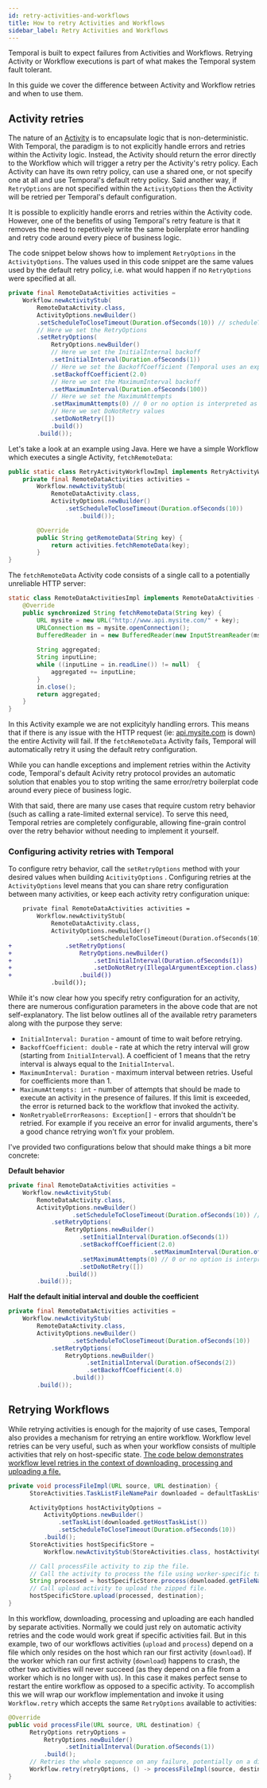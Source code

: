 ```yaml
---
id: retry-activities-and-workflows
title: How to retry Activities and Workflows
sidebar_label: Retry Activities and Workflows
---
```


Temporal is built to expect failures from Activities and Workflows. Retrying Activity or Workflow executions is part of what makes the Temporal system fault tolerant.

In this guide we cover the difference between Activity and Workflow retries and when to use them.

## Activity retries

The nature of an [Activity](docs/activities) is to encapsulate logic that is non-deterministic. With Temporal, the paradigm is to not explicitly handle errors and retries within the Activity logic. Instead, the Activity should return the error directly to the Workflow which will trigger a retry per the Activity's retry policy. Each Activity can have its own retry policy, can use a shared one, or not specify one at all and use Temporal's default retry policy. Said another way, if `RetryOptions` are not specified within the `ActivityOptions` then the Activity will be retried per Temporal's default configuration.

It is possible to explicitly handle erorrs and retries within the Activity code. However, one of the benefits of using Temporal's retry feature is that it removes the need to repetitively write the same boilerplate error handling and retry code around every piece of business logic.

The code snippet below shows how to implement `RetryOptions` in the `ActivityOptions`. The values used in this code snippet are the same values used by the default retry policy, i.e. what would happen if no `RetryOptions` were specified at all.

```java
private final RemoteDataActivities activities =
    Workflow.newActivityStub(
        RemoteDataActivity.class,
        ActivityOptions.newBuilder()
        .setScheduleToCloseTimeout(Duration.ofSeconds(10)) // scheduleToClose is required and therefore has no default
        // Here we set the RetryOptions
        .setRetryOptions(
            RetryOptions.newBuilder()
            // Here we set the InitialInternal backoff 
            .setInitialInterval(Duration.ofSeconds(1))
            // Here we set the BackoffCoefficient (Temporal uses an exponential backoff)
            .setBackoffCoefficient(2.0)
            // Here we set the MaximumInterval backoff
            .setMaximumInterval(Duration.ofSeconds(100))
            // Here we set the MaximumAttempts
            .setMaximumAttempts(0) // 0 or no option is interpreted as infinite
            // Here we set DoNotRetry values 
            .setDoNotRetry([])
            .build())
        .build());
```

Let's take a look at an example using Java. Here we have a simple Workflow which executes a single Activity, `fetchRemoteData`:

```java
public static class RetryActivityWorkflowImpl implements RetryActivityWorkflow {
    private final RemoteDataActivities activities =
        Workflow.newActivityStub(
            RemoteDataActivity.class,
            ActivityOptions.newBuilder()
	            .setScheduleToCloseTimeout(Duration.ofSeconds(10))
				    .build());

        @Override
		public String getRemoteData(String key) {
		    return activities.fetchRemoteData(key);
		}
}
```

The `fetchRemoteData` Activity code consists of a single call to a potentially unreliable HTTP server:

```java
static class RemoteDataActivitiesImpl implements RemoteDataActivities {
    @Override
    public synchronized String fetchRemoteData(String key) {
        URL mysite = new URL("http://www.api.mysite.com/" + key);
        URLConnection ms = mysite.openConnection();
        BufferedReader in = new BufferedReader(new InputStreamReader(ms.getInputStream()));
            
        String aggregated;
        String inputLine;
        while ((inputLine = in.readLine()) != null)  {
            aggregated += inputLine;
        }
        in.close();
        return aggregated;
    }
}
```

In this Activity example we are not explicityly handling errors. This means that if there is any issue with the HTTP request (ie: [api.mysite.com](http://api.mysite.com) is down) the entire Activity will fail. If the `fetchRemoteData` Activity fails, Temporal will automatically retry it using the default retry configuration.

While you can handle exceptions and implement retries within the Activity code, Temporal's default Acivity retry protocol provides an automatic solution that enables you to stop writing the same error/retry boilerplat code around every piece of business logic.


With that said, there are many use cases that require custom retry behavior (such as calling a rate-limited external service). To serve this need, Temporal retries are completely configurable, allowing fine-grain control over the retry behavior without needing to implement it yourself.

### Configuring activity retries with Temporal

To configure retry behavior, call the `setRetryOptions` method with your desired values when building `AcitivityOptions` . Configuring retries at the `ActivityOptions` level means that you can share retry configuration between many activities, or keep each activity retry configuration unique:

```diff
    private final RemoteDataActivities activities =
        Workflow.newActivityStub(
            RemoteDataActivity.class,
            ActivityOptions.newBuilder()
			          .setScheduleToCloseTimeout(Duration.ofSeconds(10))
+               .setRetryOptions(
+                   RetryOptions.newBuilder()
+                       .setInitialInterval(Duration.ofSeconds(1))
+                       .setDoNotRetry(IllegalArgumentException.class)
+                   .build())
            .build());
```

While it's now clear how you specify retry configuration for an activity, there are numerous configuration parameters in the above code that are not self-explanatory. The list below outlines all of the available retry parameters along with the purpose they serve:

- `InitialInterval: Duration` -  amount of time to wait before retrying.
- `BackoffCoefficient: double` - rate at which the retry interval will grow (starting from `InitialInterval`). A coefficient of 1 means that the retry interval is always equal to the `InitialInterval`.
- `MaximumInterval: Duration` - maximum interval between retries. Useful for coefficients more than 1.
- `MaximumAttempts: int` - number of attempts that should be made to execute an activity in the presence of failures. If this limit is exceeded, the error is returned back to the workflow that invoked the activity.
- `NonRetryableErrorReasons: Exception[]` - errors that shouldn't be retried. For example if you receive an error for invalid arguments, there's a good chance retrying won't fix your problem.

I've provided two configurations below that should make things a bit more concrete:

**Default behavior**

```java
private final RemoteDataActivities activities =
    Workflow.newActivityStub(
        RemoteDataActivity.class,
        ActivityOptions.newBuilder()
			      .setScheduleToCloseTimeout(Duration.ofSeconds(10)) // scheduleToClose is required and therefore has no default
            .setRetryOptions(
                RetryOptions.newBuilder()
                    .setInitialInterval(Duration.ofSeconds(1))
                    .setBackoffCoefficient(2.0)
										.setMaximumInterval(Duration.ofSeconds(100))
                    .setMaximumAttempts(0) // 0 or no option is interpreted as infinite
                    .setDoNotRetry([])
                .build())
        .build());
```

**Half the default initial interval and double the coefficient**

```java
private final RemoteDataActivities activities =
    Workflow.newActivityStub(
        RemoteDataActivity.class,
        ActivityOptions.newBuilder()
			      .setScheduleToCloseTimeout(Duration.ofSeconds(10))
            .setRetryOptions(
                RetryOptions.newBuilder()
	                  .setInitialInterval(Duration.ofSeconds(2))
	                  .setBackoffCoefficient(4.0)
	              .build())
        .build());
```

## Retrying Workflows

While retrying activities is enough for the majority of use cases, Temporal also provides a mechanism for retrying an entire workflow. Workflow level retries can be very useful, such as when your workflow consists of multiple activities that rely on host-specific state. [The code below demonstrates workflow level retries in the context of downloading, processing and uploading a file.](https://github.com/temporalio/temporal-java-samples/tree/master/src/main/java/io/temporal/samples/fileprocessing)

```java
private void processFileImpl(URL source, URL destination) {
	  StoreActivities.TaskListFileNamePair downloaded = defaultTaskListStore.download(source);

	  ActivityOptions hostActivityOptions =
	      ActivityOptions.newBuilder()
	          .setTaskList(downloaded.getHostTaskList())
	          .setScheduleToCloseTimeout(Duration.ofSeconds(10))
	      .build();
	  StoreActivities hostSpecificStore =
	      Workflow.newActivityStub(StoreActivities.class, hostActivityOptions);

	  // Call processFile activity to zip the file.
	  // Call the activity to process the file using worker-specific task list.
	  String processed = hostSpecificStore.process(downloaded.getFileName());
	  // Call upload activity to upload the zipped file.
	  hostSpecificStore.upload(processed, destination);
}
```

In this workflow, downloading, processing and uploading are each handled by separate activities. Normally we could just rely on automatic activity retries and the code would work great if specific activities fail. But in this example, two of our workflows activities (`upload` and `process`) depend on a file which only resides on the host which ran our first activity (`download`). If the worker which ran our first activity (`download`) happens to crash, the other two activities will never succeed (as they depend on a file from a worker which is no longer with us). In this case it makes perfect sense to restart the entire workflow as opposed to a specific activity. To accomplish this we will wrap our workflow implementation and invoke it using `Workflow.retry` which accepts the same `RetryOptions` available to activities:

```java
@Override
public void processFile(URL source, URL destination) {
	  RetryOptions retryOptions =
	      RetryOptions.newBuilder()
		        .setInitialInterval(Duration.ofSeconds(1))
	      .build();
	  // Retries the whole sequence on any failure, potentially on a different host.
	  Workflow.retry(retryOptions, () -> processFileImpl(source, destination));
}
```

